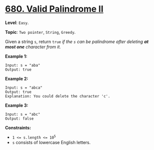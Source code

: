 # [680. Valid Palindrome II](https://leetcode.com/problems/valid-palindrome-ii/)

**Level**: `Easy`.

**Topic**: `Two pointer`, `String`, `Greedy`.

Given a string `s`, return `true` _if the `s` can be palindrome after deleting **at most one** character from it._

**Example 1:**

```
Input: s = "aba"
Output: true
```

**Example 2:**

```
Input: s = "abca"
Output: true
Explanation: You could delete the character 'c'.
```

**Example 3:**

```
Input: s = "abc"
Output: false
```

**Constraints:**

- <code>1 <= s.length <= 10<sup>5</sup></code>
- `s` consists of lowercase English letters.
